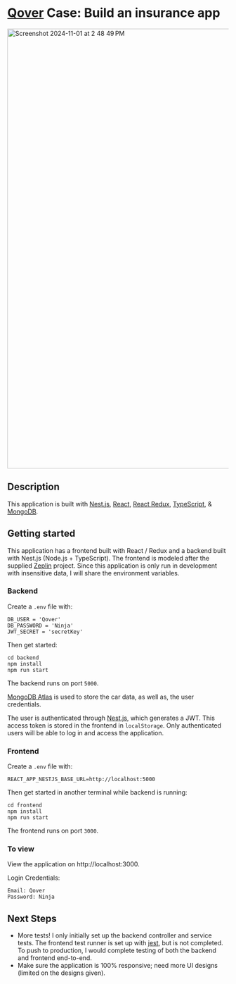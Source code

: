 # [Qover](https://www.qover.com/) Case: Build an insurance app
<img width="999" alt="Screenshot 2024-11-01 at 2 48 49 PM" src="https://github.com/user-attachments/assets/8e0e1433-cae7-4a1e-9faa-01e0b649f00b">


## Description

This application is built with [Nest.js](https://github.com/nestjs/nest), [React](https://reactjs.org/), [React Redux](https://react-redux.js.org/), [TypeScript](https://www.typescriptlang.org/), & [MongoDB](https://www.mongodb.com/atlas/database).

## Getting started

This application has a frontend built with React / Redux and a backend built with Nest.js (Node.js + TypeScript). The frontend is modeled after the supplied [Zeplin](https://zeplin.io/) project. Since this application is only run in development with insensitive data, I will share the environment variables.

### Backend

Create a `.env` file with:

```
DB_USER = 'Qover'
DB_PASSWORD = 'Ninja'
JWT_SECRET = 'secretKey'
```

Then get started:

```
cd backend
npm install
npm run start
```

The backend runs on port `5000`.

[MongoDB Atlas](https://cloud.mongodb.com/v2/61e98b2d379a532d41a1bb6a#metrics/replicaSet/61e98c925d49dd4d31b25535/explorer/nestjs/) is used to store the car data, as well as, the user credentials.

The user is authenticated through [Nest.js](https://docs.nestjs.com/security/authentication), which generates a JWT. This access token is stored in the frontend in `localStorage`. Only authenticated users will be able to log in and access the application.

### Frontend

Create a `.env` file with:

```
REACT_APP_NESTJS_BASE_URL=http://localhost:5000
```

Then get started in another terminal while backend is running:

```
cd frontend
npm install
npm run start
```

The frontend runs on port `3000`.

### To view

View the application on http://localhost:3000.

Login Credentials:

```
Email: Qover
Password: Ninja
```

## Next Steps

- More tests! I only initially set up the backend controller and service tests. The frontend test runner is set up with [jest](https://jestjs.io/), but is not completed. To push to production, I would complete testing of both the backend and frontend end-to-end.
- Make sure the application is 100% responsive; need more UI designs (limited on the designs given).
